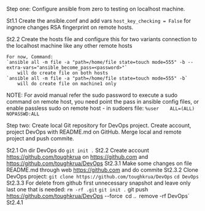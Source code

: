 Step one:	Configure ansible from zero to testing on localhost machine.

St1.1 	Create the ansible.conf and add vars `host_key_checking = False` for ingnore changes RSA fingerprint on remote hosts.

St2.2 	Create the hosts file and configure this for two variants connection to the localhost machine like any other remote hosts

    For now, Command:
    `ansible all -m file -a "path=/home/file state=touch mode=555" -b --extra-vars="ansible_become_pass=<password>"`
        will do create file on both hosts
    `ansible all -m file -a "path=/home/file state=touch mode=555" -b`
        will do create file on machine1 only

NOTE:	For avoid manual refer the sudo password to execute a sudo command on remote host, you need point the pass in ansible config files, or enable passless sudo on remote	host - in sudoers file: `%user    ALL=(ALL) NOPASSWD:ALL`
	

Step two:	Create local Git repository for DevOps project.	Create account, project DevOps with README.md on GitHub. Merge local and remote project and push commite.

St2.1	On dir DevOps do `git init .`
St2.2	Create account https://github.com/toughkrua on https://github.com and https://github.com/toughkrua/DevOps
St2.3.1	Make some changes on file README.md through web https://github.com and do commite
St2.3.2	Clone DevOps project: `git clone https://github.com/toughkrua/DevOps` `cd DevOps`
St2.3.3	For delete from github first unnecessary snapshot and leave only last one that is needed: `rm -rf .git` `git init .` git push https://github.com/toughkrua/DevOps --force` `cd ..` `remove -rf DevOps`
St2.4.1	
